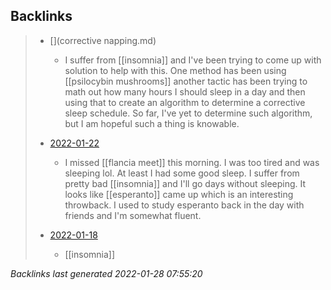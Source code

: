 

## Backlinks

> - [](corrective napping.md)
>   - I suffer from [[insomnia]] and I've been trying to come up with solution to help with this. One method has been using [[psilocybin mushrooms]] another tactic has been trying to math out how many hours I should sleep in a day and then using that to create an algorithm to determine a corrective sleep schedule. So far, I've yet to determine such algorithm, but I am hopeful such a thing is knowable.
>    
> - [2022-01-22](2022-01-22.md)
>   - I missed [[flancia meet]] this morning. I was too tired and was sleeping lol. At least I had some good sleep. I suffer from pretty bad [[insomnia]] and I'll go days without sleeping. It looks like [[esperanto]] came up which is an interesting throwback. I used to study esperanto back in the day with friends and I'm somewhat fluent.
>    
> - [2022-01-18](2022-01-18.md)
>   - [[insomnia]]

_Backlinks last generated 2022-01-28 07:55:20_
